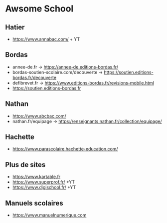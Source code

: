 # Awsome School

Hatier
---

- https://www.annabac.com/ + YT

Bordas 
---

- annee-de.fr -> https://annee-de.editions-bordas.fr/
- bordas-soutien-scolaire.com/decouverte -> https://soutien.editions-bordas.fr/decouverte
- defibrevet.fr -> https://www.editions-bordas.fr/revisions-mobile.html
- https://soutien.editions-bordas.fr

Nathan
---

- https://www.abcbac.com/
- nathan.fr/equipage -> https://enseignants.nathan.fr/collection/equipage/

Hachette
---

- https://www.parascolaire.hachette-education.com/

Plus de sites
---

- https://www.kartable.fr
- https://www.superprof.fr/ +YT
- https://www.digischool.fr/ +YT

Manuels scolaires
---

- https://www.manuelnumerique.com
